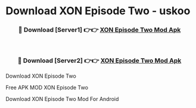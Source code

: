 # Download XON Episode Two - uskoo



<div align="center">
<h3>🔴 Download [Server1] 👉👉 <a href="https://momento.my/?title=XON_Episode_Two">XON Episode Two Mod Apk</a></h3><br>

<h3>🔴 Download [Server2] 👉👉 <a href="https://momento.my/?title=XON_Episode_Two">XON Episode Two Mod Apk</a></h3>
</div>



Download XON Episode Two 

Free APK MOD XON Episode Two 

Download XON Episode Two Mod For Android
